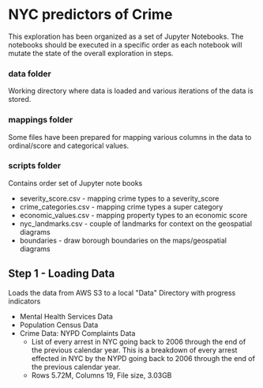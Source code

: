 # NYC predictors of Crime
This exploration has been organized as a set of Jupyter Notebooks.
The notebooks should be executed in a specific order as each notebook will mutate the state of the overall exploration in steps.
### data folder
Working directory where data is loaded and various iterations of the data is stored.
### mappings folder
Some files have been prepared for mapping various columns in the data to ordinal/score and categorical values.
### scripts folder
Contains order set of Jupyter note books

- severity_score.csv - mapping crime types to a severity_score
- crime_categories.csv - mapping crime types a super category
- economic_values.csv - mapping property types to an economic score
- nyc_landmarks.csv - couple of landmarks for context on the geospatial diagrams
- boundaries - draw borough boundaries on the maps/geospatial diagrams
## Step 1 - Loading Data
Loads the data from AWS S3 to a local "Data" Directory with progress indicators

- Mental Health Services Data
- Population Census Data
- Crime Data: NYPD Complaints Data
  - List of every arrest in NYC going back to 2006 through the end of the previous calendar year. This is a breakdown of every arrest effected in NYC by the NYPD going back to 2006 through the end of the previous calendar year.
  - Rows 5.72M, Columns 19, File size, 3.03GB


